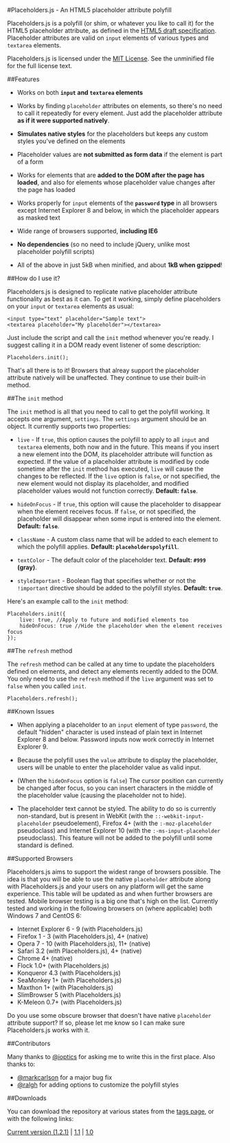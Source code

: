 #Placeholders.js - An HTML5 placeholder attribute polyfill

Placeholders.js is a polyfill (or shim, or whatever you like to call it) for the HTML5 placeholder attribute, as defined in the <a href="http://dev.w3.org/html5/spec/Overview.html#attr-input-placeholder">HTML5 draft specification</a>. Placeholder attributes are valid on `input` elements of various types and `textarea` elements.

Placeholders.js is licensed under the [MIT License](http://en.wikipedia.org/wiki/MIT_License). See the unminified file for the full license text.

##Features

 - Works on both **`input` and `textarea` elements**
 
 - Works by finding `placeholder` attributes on elements, so there's no need to call it repeatedly for every element. Just add the placeholder attribute **as if it were supported natively**.
 - **Simulates native styles** for the placeholders but keeps any custom styles you've defined on the elements
 - Placeholder values are **not submitted as form data** if the element is part of a form
 - Works for elements that are **added to the DOM after the page has loaded**, and also for elements whose placeholder value changes after the page has loaded
 - Works properly for `input` elements of the **`password` type** in all browsers except Internet Explorer 8 and below, in which the placeholder appears as masked text
 - Wide range of browsers supported, **including IE6**
 - **No dependencies** (so no need to include jQuery, unlike most placeholder polyfill scripts)
 - All of the above in just 5kB when minified, and about **1kB when gzipped**!

##How do I use it?

Placeholders.js is designed to replicate native placeholder attribute functionality as best as it can. To get it working, simply define placeholders on your `input` or `textarea` elements as usual:

    <input type="text" placeholder="Sample text">
    <textarea placeholder="My placeholder"></textarea>
    
Just include the script and call the `init` method whenever you're ready. I suggest calling it in a DOM ready event listener of some description:

    Placeholders.init();
    
That's all there is to it! Browsers that alreay support the placeholder attribute natively will be unaffected. They continue to use their built-in method.

##The `init` method

The `init` method is all that you need to call to get the polyfill working. It accepts one argument, `settings`. The `settings` argument should be an object. It currently supports two properties:

 - `live` - If `true`, this option causes the polyfill to apply to all `input` and `textarea` elements, both now and in the future. This means if you insert a new element into the DOM, its placeholder attribute will function as expected. If the value of a placeholder attribute is modified by code sometime after the `init` method has executed, `live` will cause the changes to be reflected. If the `live` option is `false`, or not specified, the new element would not display its placeholder, and modified placeholder values would not function correctly. **Default: `false`**.

 - `hideOnFocus` - If `true`, this option will cause the placeholder to disappear when the element receives focus. If `false`, or not specified, the placeholder will disappear when some input is entered into the element. **Default: `false`**.

 - `className` - A custom class name that will be added to each element to which the polyfill applies. **Default: `placeholderspolyfill`**.

 - `textColor` - The default color of the placeholder text. **Default: `#999` (gray)**.

 - `styleImportant` - Boolean flag that specifies whether or not the `!important` directive should be added to the polyfill styles. **Default: `true`**.

Here's an example call to the `init` method:

    Placeholders.init({
    	live: true, //Apply to future and modified elements too
    	hideOnFocus: true //Hide the placeholder when the element receives focus
    });
    
##The `refresh` method

The `refresh` method can be called at any time to update the placeholders defined on elements, and detect any elements recently added to the DOM. You only need to use the `refresh` method if the `live` argument was set to `false` when you called `init`.

    Placeholders.refresh();
    
##Known Issues

 - When applying a placeholder to an `input` element of type `password`, the default "hidden" character is used instead of plain text in Internet Explorer 8 and below. Password inputs now work correctly in Internet Explorer 9.

 - Because the polyfill uses the `value` attribute to display the placeholder, users will be unable to enter the placeholder value as valid input.

 - (When the `hideOnFocus` option is `false`) The cursor position can currently be changed after focus, so you can insert characters in the middle of the placeholder value (causing the placeholder not to hide).

 - The placeholder text cannot be styled. The ability to do so is currently non-standard, but is present in WebKit (with the `::-webkit-input-placeholder` pseudoelement), Firefox 4+ (with the `:-moz-placeholder` pseudoclass) and Internet Explorer 10 (with the `:-ms-input-placeholder` pseudoclass). This feature will not be added to the polyfill until some standard is defined.
    
##Supported Browsers

Placeholders.js aims to support the widest range of browsers possible. The idea is that you will be able to use the native `placeholder` attribute along with Placeholders.js and your users on any platform will get the same experience. This table will be updated as and when further browsers are tested. Mobile browser testing is a big one that's high on the list. Currently tested and working in the following browsers on (where applicable) both Windows 7 and CentOS 6:

 - Internet Explorer 6 - 9 (with Placeholders.js)
 - Firefox 1 - 3 (with Placeholders.js), 4+ (native)
 - Opera 7 - 10 (with Placeholders.js), 11+ (native)
 - Safari 3.2 (with Placeholders.js), 4+ (native)
 - Chrome 4+ (native)
 - Flock 1.0+ (with Placeholders.js)
 - Konqueror 4.3 (with Placeholders.js)
 - SeaMonkey 1+ (with Placeholders.js)
 - Maxthon 1+ (with Placeholders.js)
 - SlimBrowser 5 (with Placeholders.js)
 - K-Meleon 0.7+ (with Placeholders.js)

Do you use some obscure browser that doesn't have native `placeholder` attribute support? If so, please let me know so I can make sure Placeholders.js works with it.

##Contributors

Many thanks to [@ioptics](https://github.com/ioptics) for asking me to write this in the first place. Also thanks to:

 - [@markcarlson](https://github.com/markcarlson) for a major bug fix
 - [@ralgh](https://github.com/ralgh) for adding options to customize the polyfill styles

##Downloads

You can download the repository at various states from the [tags page](https://github.com/jamesallardice/Placeholders.js/tags), or with the following links:

[Current version (1.2.1)](https://github.com/jamesallardice/Placeholders.js/zipball/v1.2.1) | [1.1](https://github.com/jamesallardice/Placeholders.js/zipball/v1.1) | [1.0](https://github.com/jamesallardice/Placeholders.js/zipball/v1.0)